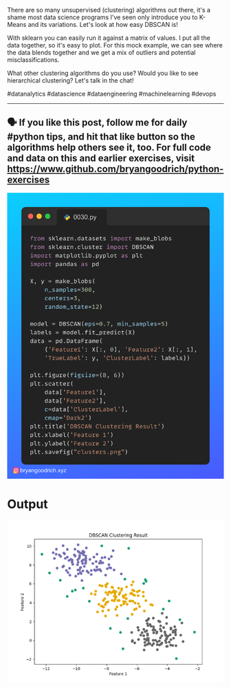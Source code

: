 There are so many unsupervised (clustering) algorithms out there, it's a shame most data science programs I've seen only introduce you to K-Means and its variations. Let's look at how easy DBSCAN is!

With sklearn you can easily run it against a matrix of values. I put all the data together, so it's easy to plot. For this mock example, we can see where the data blends together and we get a mix of outliers and potential misclassifications. 

What other clustering algorithms do you use? Would you like to see hierarchical clustering? Let's talk in the chat!

#datanalytics #datascience #dataengineering #machinelearning #devops

------
🗣 If you like this post, follow me for daily #python tips, and hit that like button so the algorithms help others see it, too. For full code and data on this and earlier exercises, visit https://www.github.com/bryangoodrich/python-exercises
------

<img src="../../static/0030.png" />

# Output

<img src="clusters.png" />
